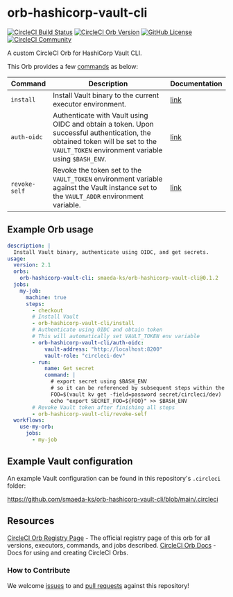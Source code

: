 # orb-hashicorp-vault-cli

[![CircleCI Build Status](https://circleci.com/gh/smaeda-ks/orb-hashicorp-vault-cli.svg?style=shield "CircleCI Build Status")](https://circleci.com/gh/smaeda-ks/orb-hashicorp-vault-cli) [![CircleCI Orb Version](https://badges.circleci.com/orbs/smaeda-ks/orb-hashicorp-vault-cli.svg)](https://circleci.com/orbs/registry/orb/smaeda-ks/orb-hashicorp-vault-cli) [![GitHub License](https://img.shields.io/badge/license-MIT-lightgrey.svg)](https://raw.githubusercontent.com/smaeda-ks/orb-hashicorp-vault-cli/master/LICENSE) [![CircleCI Community](https://img.shields.io/badge/community-CircleCI%20Discuss-343434.svg)](https://discuss.circleci.com/c/ecosystem/orbs)


A custom CircleCI Orb for HashiCorp Vault CLI.

This Orb provides a few [commands](https://circleci.com/docs/2.0/orb-concepts/#commands) as below:

| Command | Description | Documentation |
| ---| --- | --- |
| `install`   | Install Vault binary to the current executor environment. | [link](https://circleci.com/developer/orbs/orb/smaeda-ks/orb-hashicorp-vault-cli#commands-install) |
| `auth-oidc` | Authenticate with Vault using OIDC and obtain a token. Upon successful authentication, the obtained token will be set to the `VAULT_TOKEN` environment variable using `$BASH_ENV`. | [link](https://circleci.com/developer/orbs/orb/smaeda-ks/orb-hashicorp-vault-cli#commands-auth-oidc) |
| `revoke-self`   | Revoke the token set to the `VAULT_TOKEN` environment variable against the Vault instance set to the `VAULT_ADDR` environment variable. | [link](https://circleci.com/developer/orbs/orb/smaeda-ks/orb-hashicorp-vault-cli#commands-revoke-self) |

## Example Orb usage

```yaml
description: |
  Install Vault binary, authenticate using OIDC, and get secrets.
usage:
  version: 2.1
  orbs:
    orb-hashicorp-vault-cli: smaeda-ks/orb-hashicorp-vault-cli@0.1.2
  jobs:
    my-job:
      machine: true
      steps:
        - checkout
        # Install Vault
        - orb-hashicorp-vault-cli/install
        # Authenticate using OIDC and obtain token
        # This will automatically set VAULT_TOKEN env variable
        - orb-hashicorp-vault-cli/auth-oidc:
            vault-address: "http://localhost:8200"
            vault-role: "circleci-dev"
        - run:
            name: Get secret
            command: |
              # export secret using $BASH_ENV
              # so it can be referenced by subsequent steps within the job
              FOO=$(vault kv get -field=password secret/circleci/dev)
              echo "export SECRET_FOO=${FOO}" >> $BASH_ENV
        # Revoke Vault token after finishing all steps
        - orb-hashicorp-vault-cli/revoke-self
  workflows:
    use-my-orb:
      jobs:
        - my-job
```

## Example Vault configuration

An example Vault configuration can be found in this repository's `.circleci` folder:

https://github.com/smaeda-ks/orb-hashicorp-vault-cli/blob/main/.circleci

## Resources

[CircleCI Orb Registry Page](https://circleci.com/orbs/registry/orb/smaeda-ks/orb-hashicorp-vault-cli) - The official registry page of this orb for all versions, executors, commands, and jobs described.
[CircleCI Orb Docs](https://circleci.com/docs/2.0/orb-intro/#section=configuration) - Docs for using and creating CircleCI Orbs.

### How to Contribute

We welcome [issues](https://github.com/smaeda-ks/orb-hashicorp-vault-cli/issues) to and [pull requests](https://github.com/smaeda-ks/orb-hashicorp-vault-cli/pulls) against this repository!
